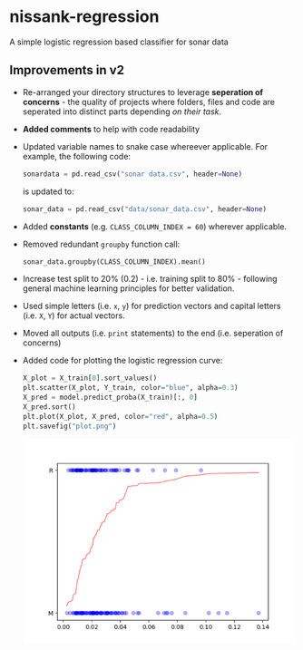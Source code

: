# nissank-regression

A simple logistic regression based classifier for sonar data

## Improvements in v2

- Re-arranged your directory structures to leverage **seperation of concerns** - the quality of projects where folders, files and code are seperated into distinct parts depending _on their task_.

- **Added comments** to help with code readability

- Updated variable names to snake case whereever applicable. For example, the following code:

  ```python
  sonardata = pd.read_csv("sonar data.csv", header=None)
  ```

  is updated to:

  ```python
  sonar_data = pd.read_csv("data/sonar_data.csv", header=None)
  ```

- Added **constants** (e.g. `CLASS_COLUMN_INDEX = 60`) wherever applicable.

- Removed redundant `groupby` function call:

  ```python
  sonar_data.groupby(CLASS_COLUMN_INDEX).mean()
  ```

- Increase test split to 20% (0.2) - i.e. training split to 80% - following general machine learning principles for better validation.

- Used simple letters (i.e. `x`, `y`) for prediction vectors and capital letters (i.e. `X`, `Y`) for actual vectors.

- Moved all outputs (i.e. `print` statements) to the end (i.e. seperation of concerns)

- Added code for plotting the logistic regression curve:
  ```python
  X_plot = X_train[0].sort_values()
  plt.scatter(X_plot, Y_train, color="blue", alpha=0.3)
  X_pred = model.predict_proba(X_train)[:, 0]
  X_pred.sort()
  plt.plot(X_plot, X_pred, color="red", alpha=0.5)
  plt.savefig("plot.png")
  ```
  ![Logistic regression curve w/ data point](plot.png)
